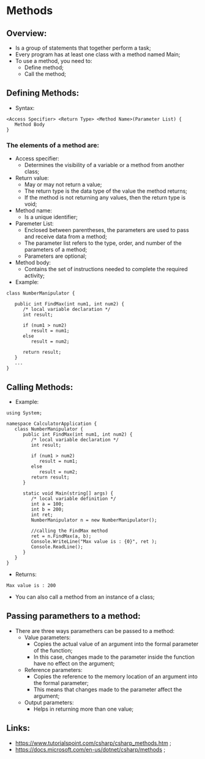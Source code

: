 # Methods

## Overview:

- Is a group of statements that together perform a task;
- Every program has at least one class with a method named Main;
- To use a method, you need to:
  - Define method;
  - Call the method;

## Defining Methods:

- Syntax:

```
<Access Specifier> <Return Type> <Method Name>(Parameter List) {
   Method Body
}
```

### The elements of a method are:

- Access specifier:
  - Determines the visibility of a variable or a method from another class;
- Return value:
  - May or may not return a value;
  - The return type is the data type of the value the method returns;
  - If the method is not returning any values, then the return type is void;
- Method name:
  - Is a unique identifier;
- Paremeter List:
  - Enclosed between parentheses, the parameters are used to pass and receive data from a method;
  - The parameter list refers to the type, order, and number of the parameters of a method;
  - Parameters are optional;
- Method body:
  - Contains the set of instructions needed to complete the required activity;
- Example:

```
class NumberManipulator {

   public int FindMax(int num1, int num2) {
      /* local variable declaration */
      int result;

      if (num1 > num2)
         result = num1;
      else
         result = num2;

      return result;
   }
   ...
}
```

## Calling Methods:

- Example:

```
using System;

namespace CalculatorApplication {
   class NumberManipulator {
      public int FindMax(int num1, int num2) {
         /* local variable declaration */
         int result;

         if (num1 > num2)
            result = num1;
         else
            result = num2;
         return result;
      }

      static void Main(string[] args) {
         /* local variable definition */
         int a = 100;
         int b = 200;
         int ret;
         NumberManipulator n = new NumberManipulator();

         //calling the FindMax method
         ret = n.FindMax(a, b);
         Console.WriteLine("Max value is : {0}", ret );
         Console.ReadLine();
      }
   }
}
```

- Returns:

```
Max value is : 200
```

- You can also call a method from an instance of a class;

## Passing paramethers to a method:

- There are three ways paramethers can be passed to a method:
  - Value parameters:
    - Copies the actual value of an argument into the formal parameter of the function;
    - In this case, changes made to the parameter inside the function have no effect on the argument;
  - Reference parameters:
    - Copies the reference to the memory location of an argument into the formal parameter;
    - This means that changes made to the parameter affect the argument;
  - Output parameters:
    - Helps in returning more than one value;

## Links:

- https://www.tutorialspoint.com/csharp/csharp_methods.htm ;
- https://docs.microsoft.com/en-us/dotnet/csharp/methods ;
